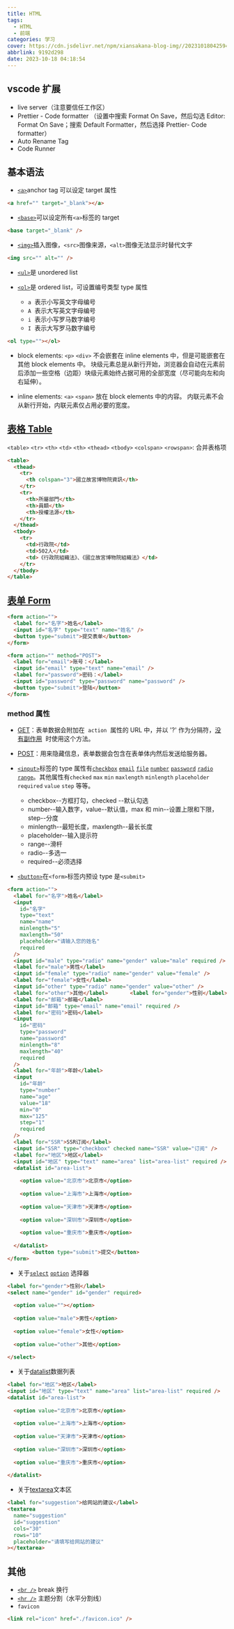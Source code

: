 ```yaml
---
title: HTML
tags:
  - HTML
  - 前端
categories: 学习
cover: https://cdn.jsdelivr.net/npm/xiansakana-blog-img//202310180425942.png
abbrlink: 9192d298
date: 2023-10-18 04:18:54
---
```


## vscode 扩展

- live server（注意要信任工作区）
- Prettier - Code formatter （设置中搜索 Format On Save，然后勾选 Editor: Format On Save；搜索 Default Formatter，然后选择 Prettier- Code formatter）
- Auto Rename Tag
- Code Runner

## 基本语法

- [`<a>`](https://developer.mozilla.org/zh-CN/docs/Web/HTML/Element/a)anchor tag 可以设定 target 属性

```html
<a href="" target="_blank"></a>
```

- [`<base>`](https://developer.mozilla.org/zh-CN/docs/Web/HTML/Element/base)可以设定所有`<a>`标签的 target

```html
<base target="_blank" />
```

- [`<img>`](https://developer.mozilla.org/zh-CN/docs/Web/HTML/Element/img)插入图像，`<src>`图像来源，`<alt>`图像无法显示时替代文字

```html
<img src="" alt="" />
```

- [`<ul>`](https://developer.mozilla.org/zh-CN/docs/Web/HTML/Element/ul)是 unordered list

- [`<ol>`](https://developer.mozilla.org/zh-CN/docs/Web/HTML/Element/ol)是 ordered list，可设置编号类型 type 属性
  - `a`  表示小写英文字母编号
  - `A`  表示大写英文字母编号
  - `i`  表示小写罗马数字编号
  - `I`  表示大写罗马数字编号

```html
<ol type=""></ol>
```

- block elements: `<p>` `<div>`
  不会嵌套在 inline elements 中，但是可能嵌套在其他 block elements 中。
  块级元素总是从新行开始，浏览器会自动在元素前后添加一些空格（边距）块级元素始终占据可用的全部宽度（尽可能向左和向右延伸）。

- inline elements: `<a>` `<span>`
  放在 block elements 中的内容。
  内联元素不会从新行开始，内联元素仅占用必要的宽度。

## [表格 Table](https://developer.mozilla.org/zh-CN/docs/Web/HTML/Element/table)

`<table>` `<tr>` `<th>` `<td>` `<th>` `<thead>` `<tbody>`
`<colspan>` `<rowspan>`: 合并表格项

```html
<table>
  <thead>
    <tr>
      <th colspan="3">國立故宮博物院資訊</th>
    </tr>
    <tr>
      <th>所屬部門</th>
      <th>員額</th>
      <th>授權法源</th>
    </tr>
  </thead>
  <tbody>
    <tr>
      <td>行政院</td>
      <td>502人</td>
      <td>《行政院組織法》、《國立故宮博物院組織法》</td>
    </tr>
  </tbody>
</table>
```

## [表单 Form](https://developer.mozilla.org/zh-CN/docs/Web/HTML/Element/form)

```html
<form action="">
  <label for="名字">姓名</label>
  <input id="名字" type="text" name="姓名" />
  <button type="submit">提交表单</button>
</form>
```

```html
<form action="" method="POST">
  <label for="email">账号：</label>
  <input id="email" type="text" name="email" />
  <label for="password">密码：</label>
  <input id="password" type="password" name="password" />
  <button type="submit">登陆</button>
</form>
```

### method 属性

- [GET](https://developer.mozilla.org/zh-CN/docs/Web/HTTP/Methods/GET)：表单数据会附加在  `action`  属性的 URL 中，并以 '?' 作为分隔符，[没有副作用](https://developer.mozilla.org/zh-CN/docs/Glossary/Idempotent)  时使用这个方法。
- [POST](https://developer.mozilla.org/zh-CN/docs/Web/HTTP/Methods/POST)：用来隐藏信息，表单数据会包含在表单体内然后发送给服务器。

- [`<input>`](https://developer.mozilla.org/zh-CN/docs/Web/HTML/Element/input)标签的 type 属性有[`checkbox`](https://developer.mozilla.org/zh-CN/docs/Web/HTML/Element/input/checkbox) [`email`](https://developer.mozilla.org/zh-CN/docs/Web/HTML/Element/input/email) [`file`](https://developer.mozilla.org/zh-CN/docs/Web/HTML/Element/input/file) [`number`](https://developer.mozilla.org/zh-CN/docs/Web/HTML/Element/input/number) [`password`](https://developer.mozilla.org/zh-CN/docs/Web/HTML/Element/input/password) [`radio`](https://developer.mozilla.org/zh-CN/docs/Web/HTML/Element/input/radio) [`range`](https://developer.mozilla.org/zh-CN/docs/Web/HTML/Element/input/range)。其他属性有`checked` `max` `min` `maxlength` `minlength` `placeholder` `required` `value` `step` 等等。
  - checkbox--方框打勾，checked --默认勾选
  - number--输入数字，value--默认值，max 和 min--设置上限和下限，step--分度
  - minlength--最短长度，maxlength--最长长度
  - placeholder--输入提示符
  - range--滑杆
  - radio--多选一
  - required--必须选择
- [`<button>`](https://developer.mozilla.org/zh-CN/docs/Web/HTML/Element/button)在`<form>`标签内预设 type 是`<submit>`

```html
<form action="">
  <label for="名字">姓名</label>      
  <input
    id="名字"
    type="text"
    name="name"
    minlength="5"
    maxlength="50"
    placeholder="请输入您的姓名"
    required
  />
  <input id="male" type="radio" name="gender" value="male" required />    
  <label for="male">男性</label>      
  <input id="female" type="radio" name="gender" value="female" />      
  <label for="female">女性</label>      
  <input id="other" type="radio" name="gender" value="other" />      
  <label for="other">其他</label>       <label for="gender">性别</label>      
  <label for="邮箱">邮箱</label>      
  <input id="邮箱" type="email" name="email" required />      
  <label for="密码">密码</label>      
  <input
    id="密码"
    type="password"
    name="password"
    minlength="8"
    maxlength="40"
    required
  />
  <label for="年龄">年龄</label>      
  <input
    id="年龄"
    type="number"
    name="age"
    value="18"
    min="0"
    max="125"
    step="1"
    required
  />
  <label for="SSR">SSR订阅</label>      
  <input id="SSR" type="checkbox" checked name="SSR" value="订阅" />      
  <label for="地区">地区</label>      
  <input id="地区" type="text" name="area" list="area-list" required />      
  <datalist id="area-list">
           
    <option value="北京市">北京市</option>
           
    <option value="上海市">上海市</option>
           
    <option value="天津市">天津市</option>
           
    <option value="深圳市">深圳市</option>
           
    <option value="重庆市">重庆市</option>
         
  </datalist>
        <button type="submit">提交</button>    
</form>
```

- 关于[`select`](https://developer.mozilla.org/zh-CN/docs/Web/HTML/Element/select) [`option`](https://developer.mozilla.org/zh-CN/docs/Web/HTML/Element/option) 选择器

```html
<label for="gender">性别</label>      
<select name="gender" id="gender" required>
         
  <option value=""></option>
         
  <option value="male">男性</option>
         
  <option value="female">女性</option>
         
  <option value="other">其他</option>
       
</select>
```

- 关于[datalist](https://developer.mozilla.org/zh-CN/docs/Web/HTML/Element/datalist)数据列表

```html
<label for="地区">地区</label>      
<input id="地区" type="text" name="area" list="area-list" required />      
<datalist id="area-list">
         
  <option value="北京市">北京市</option>
         
  <option value="上海市">上海市</option>
         
  <option value="天津市">天津市</option>
         
  <option value="深圳市">深圳市</option>
         
  <option value="重庆市">重庆市</option>
       
</datalist>
```

- 关于[textarea](https://developer.mozilla.org/zh-CN/docs/Web/HTML/Element/textarea)文本区

```html
<label for="suggestion">给网站的建议</label>      
<textarea
  name="suggestion"
  id="suggestion"
  cols="30"
  rows="10"
  placeholder="请填写给网站的建议"
></textarea>
```

## 其他

- [`<br />`](https://developer.mozilla.org/zh-CN/docs/Web/HTML/Element/br) break 换行
- [`<hr />`](https://developer.mozilla.org/zh-CN/docs/Web/HTML/Element/hr) 主题分割（水平分割线）
- `favicon`

```html
<link rel="icon" href="./favicon.ico" />
```
